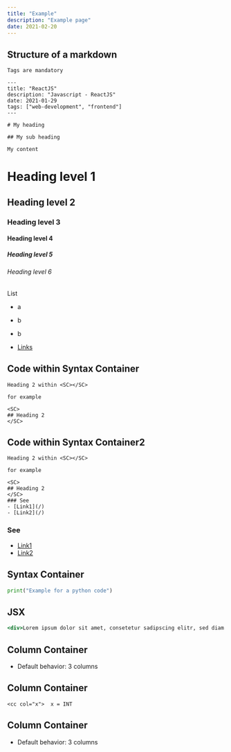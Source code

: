 ```yaml
---
title: "Example"
description: "Example page"
date: 2021-02-20
---
```


<SC>

## Structure of a markdown

```text
Tags are mandatory

---
title: "ReactJS"
description: "Javascript - ReactJS"
date: 2021-01-29
tags: ["web-development", "frontend"]
---

# My heading

## My sub heading

My content
```

</SC>

# Heading level 1

## Heading level 2

### Heading level 3

#### Heading level 4

##### Heading level 5

###### Heading level 6

List
- a
- b
- b

- [Links](https://useful.web.app)


<SC>

## Code within Syntax Container

```text
Heading 2 within <SC></SC>

for example

<SC>
## Heading 2
</SC>
```

</SC>

<SC>

## Code within Syntax Container2

```text
Heading 2 within <SC></SC>

for example

<SC>
## Heading 2
</SC>
### See
- [Link1](/)
- [Link2](/)
```

### See

- [Link1](https://useful.web.app)
- [Link2](https://useful.web.app)

</SC>

<MC>

<SC>

## Syntax Container

```python
print("Example for a python code")
```

</SC>

<SC>

## JSX

```jsx
<div>Lorem ipsum dolor sit amet, consetetur sadipscing elitr, sed diam nonumy eirmod tempor invidunt ut labore et dolore magna aliquyam erat, sed diam voluptua. At vero eos et accusam et</div>
```

</SC>

</MC>

<MC>

<CC>

<div>

## Column Container

- Default behavior: 3 columns

</div>

<div>

## Column Container

```text
<cc col="x">  x = INT 
```

</div>

<div>

## Column Container

- Default behavior: 3 columns

</div>

</CC>


</MC>
